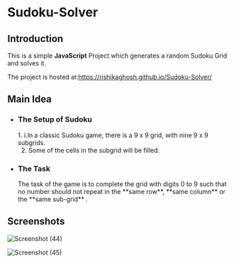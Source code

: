 # Sudoku-Solver
## Introduction
This is a simple **JavaScript** Project which generates a random Sudoku Grid and solves it.

The project is hosted at:https://rishikaghosh.github.io/Sudoku-Solver/
## Main Idea
- <h3>The Setup of Sudoku</h3>
  1. i.In a classic Sudoku game, there is a 9 x 9 grid, with nine 9 x 9 subgrids.
  
  2. Some of the cells in the subgrid will be filled.
  
- <h3>The Task</h3>
     The task of the game is to complete the grid with digits 0 to 9 such that no number should not repeat in the **same row**, **same column**  or the  **same sub-grid** .
        


## Screenshots

![Screenshot (44)](https://user-images.githubusercontent.com/58912231/106581330-bf92b880-6568-11eb-885a-90a726d220ff.png)

![Screenshot (45)](https://user-images.githubusercontent.com/58912231/106581832-4f386700-6569-11eb-92e6-ee40e39719d8.png)
